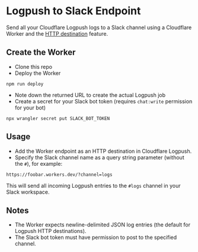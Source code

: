 # Logpush to Slack Endpoint

Send all your Cloudflare Logpush logs to a Slack channel using a Cloudflare Worker and the [HTTP destination](https://developers.cloudflare.com/logs/get-started/enable-destinations/http/) feature.

## Create the Worker

- Clone this repo
- Deploy the Worker

```shell
npm run deploy
```

- Note down the returned URL to create the actual Logpush job
- Create a secret for your Slack bot token (requires `chat:write` permission for your bot)

```shell
npx wrangler secret put SLACK_BOT_TOKEN
```

## Usage

- Add the Worker endpoint as an HTTP destination in Cloudflare Logpush.
- Specify the Slack channel name as a query string parameter (without the `#`), for example:

```
https://foobar.workers.dev/?channel=logs
```

This will send all incoming Logpush entries to the `#logs` channel in your Slack workspace.

## Notes

- The Worker expects newline-delimited JSON log entries (the default for Logpush HTTP destinations).
- The Slack bot token must have permission to post to the specified channel.
